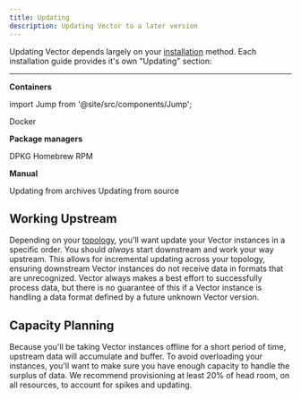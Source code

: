 ```yaml
---
title: Updating
description: Updating Vector to a later version
---
```


Updating Vector depends largely on your [installation][docs.installation] 
method. Each installation guide provides it's own "Updating" section:

---

**Containers**

import Jump from '@site/src/components/Jump';

<Jump to="/docs/setup/installation/containers/docker#updating">Docker</Jump>

**Package managers**

<Jump to="/docs/setup/installation/package-managers/dpkg#updating">DPKG</Jump>
<Jump to="/docs/setup/installation/package-managers/homebrew#updating">Homebrew</Jump>
<Jump to="/docs/setup/installation/package-managers/rpm#updating">RPM</Jump>

**Manual**

<Jump to="/docs/setup/installation/manual/from-archives#updating">Updating from archives</Jump>
<Jump to="/docs/setup/installation/manual/from-source#updating">Updating from source</Jump>

## Working Upstream

Depending on your [topology][docs.topologies], you'll want update your Vector
instances in a specific order. You should _always_ start downstream and work
your way upstream. This allows for incremental updating across your topology,
ensuring downstream Vector instances do not receive data in formats that are
unrecognized. Vector always makes a best effort to successfully process data,
but there is no guarantee of this if a Vector instance is handling a data
format defined by a future unknown Vector version.

## Capacity Planning

Because you'll be taking Vector instances offline for a short period of time,
upstream data will accumulate and buffer. To avoid overloading your instances,
you'll want to make sure you have enough capacity to handle the surplus of
data. We recommend provisioning at least 20% of head room, on all resources,
to account for spikes and updating.


[docs.installation]: /docs/setup/installation
[docs.topologies]: /docs/setup/deployment/topologies

